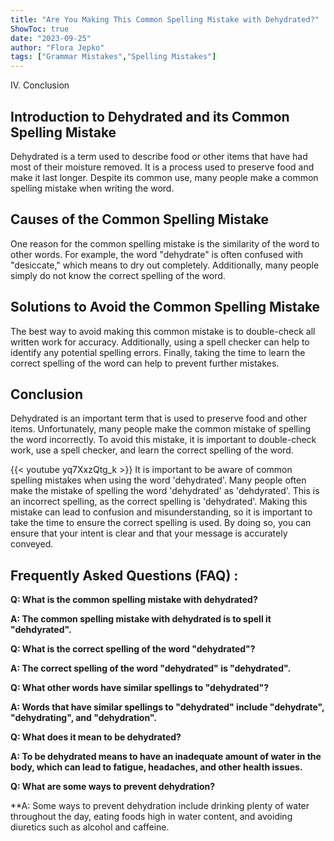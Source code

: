 ```yaml
---
title: "Are You Making This Common Spelling Mistake with Dehydrated?"
ShowToc: true 
date: "2023-09-25"
author: "Flora Jepko" 
tags: ["Grammar Mistakes","Spelling Mistakes"]
---
```

IV. Conclusion

## Introduction to Dehydrated and its Common Spelling Mistake

Dehydrated is a term used to describe food or other items that have had most of their moisture removed. It is a process used to preserve food and make it last longer. Despite its common use, many people make a common spelling mistake when writing the word.

## Causes of the Common Spelling Mistake

One reason for the common spelling mistake is the similarity of the word to other words. For example, the word "dehydrate" is often confused with "desiccate," which means to dry out completely. Additionally, many people simply do not know the correct spelling of the word.

## Solutions to Avoid the Common Spelling Mistake

The best way to avoid making this common mistake is to double-check all written work for accuracy. Additionally, using a spell checker can help to identify any potential spelling errors. Finally, taking the time to learn the correct spelling of the word can help to prevent further mistakes.

## Conclusion

Dehydrated is an important term that is used to preserve food and other items. Unfortunately, many people make the common mistake of spelling the word incorrectly. To avoid this mistake, it is important to double-check work, use a spell checker, and learn the correct spelling of the word.

{{< youtube yq7XxzQtg_k >}} 
It is important to be aware of common spelling mistakes when using the word 'dehydrated'. Many people often make the mistake of spelling the word 'dehydrated' as 'dehdyrated'. This is an incorrect spelling, as the correct spelling is 'dehydrated'. Making this mistake can lead to confusion and misunderstanding, so it is important to take the time to ensure the correct spelling is used. By doing so, you can ensure that your intent is clear and that your message is accurately conveyed.

## Frequently Asked Questions (FAQ) :
**Q: What is the common spelling mistake with dehydrated?**

**A: The common spelling mistake with dehydrated is to spell it "dehdyrated".**

**Q: What is the correct spelling of the word "dehydrated"?**

**A: The correct spelling of the word "dehydrated" is "dehydrated".**

**Q: What other words have similar spellings to "dehydrated"?**

**A: Words that have similar spellings to "dehydrated" include "dehydrate", "dehydrating", and "dehydration".**

**Q: What does it mean to be dehydrated?**

**A: To be dehydrated means to have an inadequate amount of water in the body, which can lead to fatigue, headaches, and other health issues.**

**Q: What are some ways to prevent dehydration?**

**A: Some ways to prevent dehydration include drinking plenty of water throughout the day, eating foods high in water content, and avoiding diuretics such as alcohol and caffeine.





